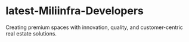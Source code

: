 # latest-Miliinfra-Developers
Creating premium spaces with innovation, quality, and customer-centric real estate solutions.
